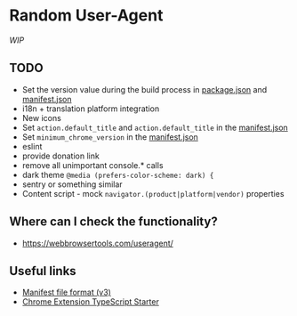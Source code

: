 # Random User-Agent

_WIP_

## TODO

- Set the version value during the build process in [package.json](package.json) and [manifest.json](public/manifest.json)
- i18n + translation platform integration
- New icons
- Set `action.default_title` and `action.default_title` in the [manifest.json](public/manifest.json)
- Set `minimum_chrome_version` in the [manifest.json](public/manifest.json)
- eslint
- provide donation link
- remove all unimportant console.* calls
- dark theme `@media (prefers-color-scheme: dark) {`
- sentry or something similar
- Content script - mock `navigator.(product|platform|vendor)` properties

## Where can I check the functionality?

- <https://webbrowsertools.com/useragent/>

## Useful links

- [Manifest file format (v3)](https://developer.chrome.com/docs/extensions/mv3/manifest/)
- [Chrome Extension TypeScript Starter](https://github.com/chibat/chrome-extension-typescript-starter)
